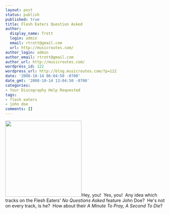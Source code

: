 ```yaml
---
layout: post
status: publish
published: true
title: Flesh Eaters Question Asked
author:
  display_name: Trott
  login: admin
  email: rtrott@gmail.com
  url: http://musicroutes.com/
author_login: admin
author_email: rtrott@gmail.com
author_url: http://musicroutes.com/
wordpress_id: 122
wordpress_url: http://blog.musicroutes.com/?p=122
date: '2008-10-14 06:04:50 -0700'
date_gmt: '2008-10-14 13:04:50 -0700'
categories:
- Your Discography Help Requested
tags:
- flesh eaters
- john doe
comments: []
---
```

<p><img class="alignleft size-medium wp-image-123" title="No Questions Asked" src="http://blog.musicroutes.com/wp-content/uploads/2008/10/aflesh.jpg" alt="" width="240" height="240" />Hey, you!  Yes, you!  Any idea which tracks on the Flesh Eaters' <em>No Questions Asked</em> feature John Doe?  He's not on every track, is he?  How about their <em>A Minute To Pray, A Second To Die</em>?</p>
